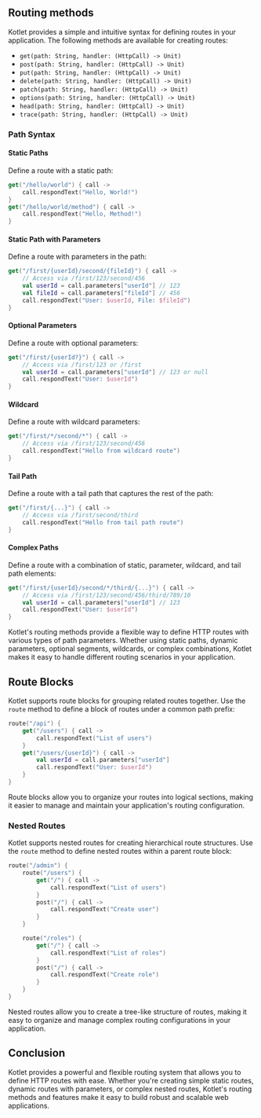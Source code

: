 ## Routing methods

Kotlet provides a simple and intuitive syntax for defining routes in your application. The following methods are
available for creating routes:

* `get(path: String, handler: (HttpCall) -> Unit)`
* `post(path: String, handler: (HttpCall) -> Unit)`
* `put(path: String, handler: (HttpCall) -> Unit)`
* `delete(path: String, handler: (HttpCall) -> Unit)`
* `patch(path: String, handler: (HttpCall) -> Unit)`
* `options(path: String, handler: (HttpCall) -> Unit)`
* `head(path: String, handler: (HttpCall) -> Unit)`
* `trace(path: String, handler: (HttpCall) -> Unit)`

### Path Syntax

#### Static Paths

Define a route with a static path:

```kotlin
get("/hello/world") { call ->
    call.respondText("Hello, World!")
}
get("/hello/world/method") { call ->
    call.respondText("Hello, Method!")
}
```

#### Static Path with Parameters

Define a route with parameters in the path:

```kotlin
get("/first/{userId}/second/{fileId}") { call ->
    // Access via /first/123/second/456
    val userId = call.parameters["userId"] // 123
    val fileId = call.parameters["fileId"] // 456
    call.respondText("User: $userId, File: $fileId")
}
```

#### Optional Parameters

Define a route with optional parameters:

```kotlin
get("/first/{userId?}") { call ->
    // Access via /first/123 or /first
    val userId = call.parameters["userId"] // 123 or null
    call.respondText("User: $userId")
}
```

#### Wildcard

Define a route with wildcard parameters:

```kotlin
get("/first/*/second/*") { call ->
    // Access via /first/123/second/456
    call.respondText("Hello from wildcard route")
}
```

#### Tail Path

Define a route with a tail path that captures the rest of the path:

```kotlin
get("/first/{...}") { call ->
    // Access via /first/second/third
    call.respondText("Hello from tail path route")
}
```

#### Complex Paths

Define a route with a combination of static, parameter, wildcard, and tail path elements:

```kotlin
get("/first/{userId}/second/*/third/{...}") { call ->
    // Access via /first/123/second/456/third/789/10
    val userId = call.parameters["userId"] // 123
    call.respondText("User: $userId")
}
```

Kotlet's routing methods provide a flexible way to define HTTP routes with various types of path parameters. Whether
using static paths, dynamic parameters, optional segments, wildcards, or complex combinations, Kotlet makes it easy to
handle different routing scenarios in your application.

## Route Blocks

Kotlet supports route blocks for grouping related routes together. Use the `route` method to define a block of routes
under a common path prefix:

```kotlin
route("/api") {
    get("/users") { call ->
        call.respondText("List of users")
    }
    get("/users/{userId}") { call ->
        val userId = call.parameters["userId"]
        call.respondText("User: $userId")
    }
}
```

Route blocks allow you to organize your routes into logical sections, making it easier to manage and maintain your
application's routing configuration.

### Nested Routes

Kotlet supports nested routes for creating hierarchical route structures. Use the `route` method to define nested
routes within a parent route block:

```kotlin
route("/admin") {
    route("/users") {
        get("/") { call ->
            call.respondText("List of users")
        }
        post("/") { call ->
            call.respondText("Create user")
        }
    }

    route("/roles") {
        get("/") { call ->
            call.respondText("List of roles")
        }
        post("/") { call ->
            call.respondText("Create role")
        }
    }
}
```

Nested routes allow you to create a tree-like structure of routes, making it easy to organize and manage complex routing
configurations in your application.

## Conclusion

Kotlet provides a powerful and flexible routing system that allows you to define HTTP routes with ease. Whether you're
creating simple static routes, dynamic routes with parameters, or complex nested routes, Kotlet's routing methods and
features make it easy to build robust and scalable web applications.
